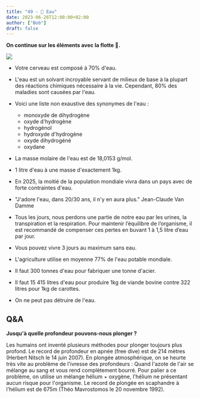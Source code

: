 ```yaml
---
title: "49 - 🌊 Eau"
date: 2023-06-26T12:00:00+02:00
author: ["Bob"]
draft: false
---
```


**On continue sur les éléments avec la flotte 🌊.**

![](/img/49.jpg)

- Votre cerveau est composé à 70% d'eau.

- L'eau est un solvant incroyable servant de milieux de base à la plupart des réactions chimiques nécessaire à la vie. Cependant, 80% des maladies sont causées par l'eau.

- Voici une liste non exaustive des synonymes de l'eau :
	- monoxyde de dihydrogène
	- oxyde d'hydrogène
	- hydrogénol
	- hydroxyde d'hydrogène
	- oxyde dihydrogéné
	- oxydane  

- La masse molaire de l'eau est de 18,0153 [g](https://fr.wikipedia.org/wiki/Gramme "Gramme")/mol.

- 1 litre d'eau à une masse d'exactement 1kg.  

- En 2025, la moitié de la population mondiale vivra dans un pays avec de forte contraintes d'eau.

- "J'adore l'eau, dans 20/30 ans, il n'y en aura plus."
	Jean-Claude Van Damme

- Tous les jours, nous perdons une partie de notre eau par les urines, la transpiration et la respiration. Pour maintenir l’équilibre de l’organisme, il est recommandé de compenser ces pertes en buvant 1 à 1,5 litre d’eau par jour.

- Vous pouvez vivre 3 jours au maximum sans eau.  

- L'agriculture utilise en moyenne 77% de l'eau potable mondiale.

- Il faut 300 tonnes d'eau pour fabriquer une tonne d'acier.  

- Il faut 15 415 litres d'eau pour produire 1kg de viande bovine contre 322 litres pour 1kg de carottes.

- On ne peut pas détruire de l'eau.

## Q&A

**Jusqu'à quelle profondeur pouvons-nous plonger ?**

Les humains ont inventé plusieurs méthodes pour plonger toujours plus profond. Le record de profondeur en apnée (free dive) est de 214 mètres (Herbert Nitsch le 14 juin 2007). En plongée atmosphérique, on se heurte très vite au problème de l'ivresse des profondeurs : Quand l'azote de l'air se mélange au sang et vous rend complètement bourré. Pour palier a ce problème, on utilise un mélange hélium + oxygène, l'hélium ne présentant aucun risque pour l'organisme. Le record de plongée en scaphandre à l'hélium est de 675m (Théo Mavrostomos le 20 novembre 1992).
